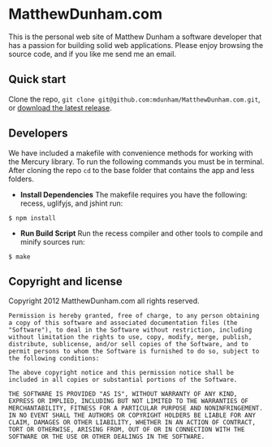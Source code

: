 MatthewDunham.com
=================

This is the personal web site of Matthew Dunham a software developer that has a passion for building solid web applications. Please enjoy browsing the source code, and if you like me send me an email.


Quick start
-----------

Clone the repo, `git clone git@github.com:mdunham/MatthewDunham.com.git`, or [download the latest release](https://github.com/mdunham/MatthewDunham.com/zipball/master).


Developers
----------

We have included a makefile with convenience methods for working with the Mercury library. To run the following commands you must be in terminal. After cloning the repo `cd` to the base folder that contains the app and less folders.

+ **Install Dependencies**
The makefile requires you have the following: recess, uglifyjs, and jshint run:

```
$ npm install
```

+ **Run Build Script**
Run the recess compiler and other tools to compile and minify sources run:

```
$ make
```

Copyright and license
---------------------

Copyright 2012 MatthewDunham.com all rights reserved.


	Permission is hereby granted, free of charge, to any person obtaining a copy of this software and associated documentation files (the "Software"), to deal in the Software without restriction, including without limitation the rights to use, copy, modify, merge, publish, distribute, sublicense, and/or sell copies of the Software, and to permit persons to whom the Software is furnished to do so, subject to the following conditions:
	
	The above copyright notice and this permission notice shall be included in all copies or substantial portions of the Software.
	
	THE SOFTWARE IS PROVIDED "AS IS", WITHOUT WARRANTY OF ANY KIND, EXPRESS OR IMPLIED, INCLUDING BUT NOT LIMITED TO THE WARRANTIES OF MERCHANTABILITY, FITNESS FOR A PARTICULAR PURPOSE AND NONINFRINGEMENT. IN NO EVENT SHALL THE AUTHORS OR COPYRIGHT HOLDERS BE LIABLE FOR ANY CLAIM, DAMAGES OR OTHER LIABILITY, WHETHER IN AN ACTION OF CONTRACT, TORT OR OTHERWISE, ARISING FROM, OUT OF OR IN CONNECTION WITH THE SOFTWARE OR THE USE OR OTHER DEALINGS IN THE SOFTWARE.


